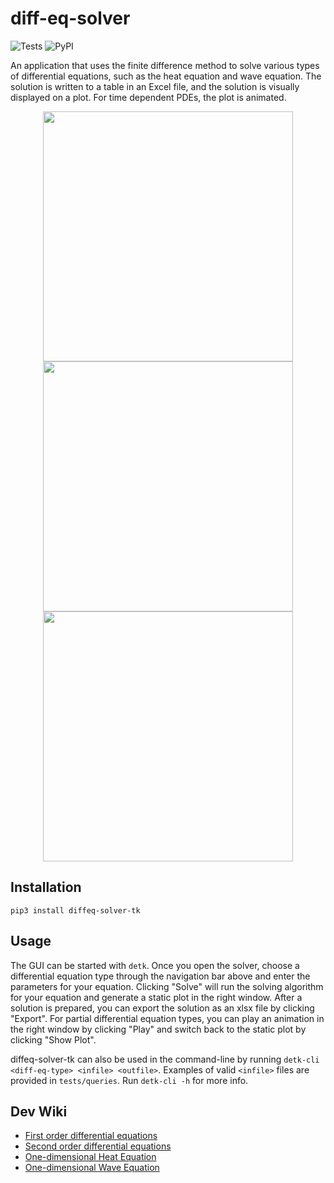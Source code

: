 # diff-eq-solver

![Tests](https://github.com/joeyshi12/diff-eq-solver/actions/workflows/tests.yml/badge.svg)
![PyPI](https://img.shields.io/pypi/v/diffeq-solver-tk)

An application that uses the finite difference method to solve various types of differential equations, such as the
heat equation and wave equation. The solution is written to a table in an Excel file, and the solution is visually
displayed on a plot. For time dependent PDEs, the plot is animated.

<p align="center">
  <img src="https://raw.githubusercontent.com/joeyshi12/diff-eq-solver/master/snapshots/heat_eq_demo.png" style="width: 400px;">
  <img src="https://raw.githubusercontent.com/joeyshi12/diff-eq-solver/master/snapshots/wave_eq_demo.png" style="width: 400px;">
  <img src="https://raw.githubusercontent.com/joeyshi12/diff-eq-solver/master/snapshots/wave_eq_demo.gif" style="width: 400px;">
</p>

## Installation
```
pip3 install diffeq-solver-tk
```

## Usage
The GUI can be started with `detk`. Once you open the solver, choose a differential equation type through the
navigation bar above and enter the parameters for your equation. Clicking "Solve" will run the solving algorithm
for your equation and generate a static plot in the right window. After a solution is prepared, you can export the
solution as an xlsx file by clicking "Export". For partial differential equation types, you can play an animation
in the right window by clicking "Play" and switch back to the static plot by clicking "Show Plot".

diffeq-solver-tk can also be used in the command-line by running `detk-cli <diff-eq-type> <infile> <outfile>`.
Examples of valid `<infile>` files are provided in `tests/queries`. Run `detk-cli -h` for more info.

## Dev Wiki
- [First order differential equations](https://github.com/joeyshi12/diff-eq-solver/wiki/First-Order-Differential-Equation-Solving-Algorithm)
- [Second order differential equations](https://github.com/joeyshi12/diff-eq-solver/wiki/Second-Order-Differential-Equation-Solving-Algorithm)
- [One-dimensional Heat Equation](https://github.com/joeyshi12/diff-eq-solver/wiki/One-dimensional-Heat-Equation-Solving-Algorithm)
- [One-dimensional Wave Equation](https://github.com/joeyshi12/diff-eq-solver/wiki/One-dimensional-Wave-Equation-Solving-Algorithm)
